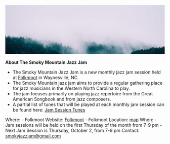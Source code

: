 
 ![Banner](misty_forest.jpg)

  **About The Smoky Mountain Jazz Jam**
   
  - The Smoky Mountain Jazz Jam is a new monthly jazz jam session held at [Folkmoot](https://www.folkmoot.org/) in Waynesville, NC.
  - The Smoky Mountain jazz jam aims to provide a regular gathering place for jazz musicians in the Western North Carolina to play. 
  - The jam focuses primarily on playing jazz repertoire from the Great American Songbook and from jazz composers.
   - A partial list of tunes that will be played at each monthly jam session can be found here: [Jam Session Tunes](jam_tunes)

  Where:
    - Folkmoot Website: [Folkmoot](https://www.folkmoot.org/) 
    - Folkmoot Location: [map](https://maps.app.goo.gl/KduAxvnix88e4M369)
  When:
    - Jam sessions will be held on the first Thursday of the month from 7-9 pm
    - Next Jam Session is Thursday, October 2, from 7-9 pm 
  Contact: smokyjazzjam@gmail.com
